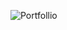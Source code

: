 ![Portfollio](https://user-images.githubusercontent.com/111089062/228514123-a522a74c-f7fe-4b61-b7af-22e0ae2ee529.png)
